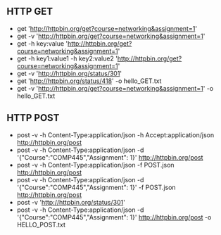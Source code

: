 ## HTTP GET

- get 'http://httpbin.org/get?course=networking&assignment=1'
- get -v 'http://httpbin.org/get?course=networking&assignment=1'
- get -h key:value 'http://httpbin.org/get?course=networking&assignment=1'
- get -h key1:value1 -h key2:value2 'http://httpbin.org/get?course=networking&assignment=1'
- get -v 'http://httpbin.org/status/301'
- get 'http://httpbin.org/status/418' -o hello_GET.txt
- get -v 'http://httpbin.org/get?course=networking&assignment=1' -o hello_GET.txt

## HTTP POST

- post -v -h Content-Type:application/json -h Accept:application/json http://httpbin.org/post
- post -v -h Content-Type:application/json -d '{"Course":"COMP445","Assignment": 1}' http://httpbin.org/post
- post -v -h Content-Type:application/json -f POST.json http://httpbin.org/post
- post -v -h Content-Type:application/json -d '{"Course":"COMP445","Assignment": 1}' -f POST.json http://httpbin.org/post
- post -v 'http://httpbin.org/status/301'
- post -v -h Content-Type:application/json -d '{"Course":"COMP445","Assignment": 1}' http://httpbin.org/post -o HELLO_POST.txt
